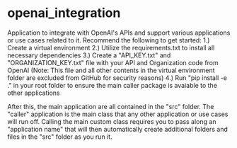 # openai_integration
Application to integrate with OpenAI's APIs and support various applications or use cases related to it.  Recommend the following to get started:
1.) Create a virtual environment
2.) Utilize the requirements.txt to install all necessary dependencies
3.) Create a "API_KEY.txt" and "ORGANIZATION_KEY.txt" file with your API and Organization code from OpenAI (Note: This file and all other contents in the virtual environment folder are excluded from GitHub for security reasons)
4.) Run "pip install -e ." in your root folder to ensure the main caller package is avaiable to the other applications

After this, the main application are all contained in the "src" folder.  The "caller" application is the main class that any other application or use cases will run off.  Calling the main custom class requires you to pass along an "application name" that will then automatically create additional folders and files in the "src" folder as you run it.
